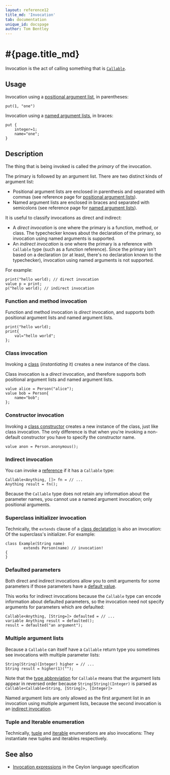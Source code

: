 ```yaml
---
layout: reference12
title_md: 'Invocation'
tab: documentation
unique_id: docspage
author: Tom Bentley
---
```


# #{page.title_md}

Invocation is the act of calling something that is 
[`Callable`](#{site.urls.apidoc_1_2}/Callable.type.html).

## Usage 

Invocation using a [positional argument list](../positional-argument-list/), 
in parentheses:

<!-- try: -->
    put(1, "one")
    
Invocation using a [named argument lists](../named-argument-list/), 
in braces:

<!-- try: -->
    put {
        integer=1;
        name="one";
    }

## Description

The thing that is being invoked is called the *primary* of the invocation. 

The primary is followed by an argument list. There are two distinct 
kinds of argument list:

* Positional argument lists are enclosed in parenthesis and 
  separated with commas (see reference page for 
  [positional argument lists](../positional-argument-list/)).
* Named argument lists are enclosed in braces
  and separated with semicolons (see reference page for 
  [named argument lists](../named-argument-list/)).

It is useful to classify invocations as direct and indirect:

* A *direct invocation* is one where the primary is a function, method, 
  or class. The typechecker knows about the declaration of the primary,
  so invocation using named arguments is supported.
* An *indirect invocation* is one where the primary is a reference with 
  `Callable` type (such as a function reference). 
  Since the primary isn't based on a declaration (or at least, 
  there's no declaration known to the typechecker), invocation 
  using named arguments is not supported.

For example: 

    print("hello world); // direct invocation
    value p = print;
    p("hello world); // indirect invocation

### Function and method invocation

Function and method invocation is *direct* invocation, and supports 
both positional argument lists and named argument lists.

    print("hello world);
    print{
        val="hello world";
    };

### Class invocation

Invoking a [class](../../structure/class/) (*instantiating* it) 
creates a new instance of the class.

Class invocation is a *direct* invocation, and therefore supports 
both positional argument lists and named argument lists.

    value alice = Person("alice");
    value bob = Person{
        name="bob";
    };
    
### Constructor invocation

Invoking a [class constructor](../../structure/class/#constructor_declarations)
creates a new instance of the class, just like class invocation. 
The only difference is that when you're invoking a non-default constructor
you have to specify the constructor name.

    value anon = Person.anonymous();

### Indirect invocation

You can invoke a [reference](../../structure/value/) if it has a 
`Callable` type:

<!-- try: -->
    Callable<Anything, []> fn = // ...
    Anything result = fn();

Because the `Callable` type does not retain any information about
the parameter names, you cannot use a named argument invocation; 
only positional arguments.

### Superclass initializer invocation

Technically, the `extends` clause of a 
[class declatation](../../structure/class/) is also an invocation: 
Of the superclass's initializer. For example:

    class Example(String name) 
            extends Person(name) // invocation! 
    {
    }



### Defaulted parameters

Both direct and indirect invocations allow you to omit 
arguments for some parameters if those parameters have 
a [default value](../../structure/parameter-list/#defaulted_parameters).

This works for indirect invocations because the `Callable` 
type can encode information about 
defaulted parameters, so the 
invocation need not specify arguments for parameters which are defaulted:

<!-- try: -->
    Callable<Anything, [String=]> defaulted = // ...
    variable Anything result = defaulted();
    result = defaulted("an argument");

### Multiple argument lists

Because a `Callable` can itself have a `Callable` return type you sometimes see
invocations with multiple parameter lists:

    String(String)(Integer) higher = // ...
    String result = higher(1)("");

Note that the [type abbreviation](../../structure/type-abbreviation/) 
for `Callable` means that the argument lists appear in 
reversed order because `String(String)(Integer)`
is parsed as `Callable<Callable<String, [String]>, [Integer]>`

Named argument lists are only allowed as the first argument list in 
an invocation using multiple argument lists, because the second 
invocation is an [indirect invocation](#indirect_invocation).

### Tuple and Iterable enumeration

Technically, [tuple](../tuple) and [iterable](../iterable/) 
enumerations are also invocations: They instantiate new
tuples and iterables respectively.

## See also

* [Invocation expressions](#{site.urls.spec_current}#invocationexpressions) in 
  the Ceylon language specification
